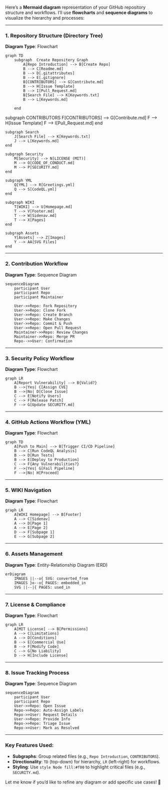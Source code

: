 Here’s a **Mermaid diagram** representation of your GitHub repository structure and workflows. I’ll use **flowcharts** and **sequence diagrams** to visualize the hierarchy and processes:

---

### **1. Repository Structure (Directory Tree)**
**Diagram Type**: Flowchart  
```mermaid
graph TD
    subgraph  Create Repositery Graph
        A[Repo Introduction] --> B[Create Repo]
        B --> C[Readme.md]
        B --> D[.gitattributes]
        B --> E[.gitignore]
        B[CONTRIBUTORS] --> G[Contribute.md]
        B --> H[Issue Template]
        B --> I[Pull_Request.md]
        B[Search File] --> K[Keywords.txt]
        B --> L[Keywords.md]
        
    end

```
 subgraph CONTRIBUTORS
        F[CONTRIBUTORS] --> G[Contribute.md]
        F --> H[Issue Template]
        F --> I[Pull_Request.md]
    end

    subgraph Search
        J[Search File] --> K[Keywords.txt]
        J --> L[Keywords.md]
    end

    subgraph Security
        M[Security] --> N[LICENSE (MIT)]
        M --> O[CODE_OF_CONDUCT.md]
        M --> P[SECURITY.md]
    end

    subgraph YML
        Q[YML] --> R[Greetings.yml]
        Q --> S[CodeQL.yml]
    end

    subgraph WIKI
        T[WIKI] --> U[Homepage.md]
        T --> V[Footer.md]
        T --> W[Sidenav.md]
        T --> X[Pages]
    end

    subgraph Assets
        Y[Assets] --> Z[Images]
        Y --> AA[SVG Files]
    end

---

### **2. Contribution Workflow**
**Diagram Type**: Sequence Diagram  
```mermaid
sequenceDiagram
    participant User
    participant Repo
    participant Maintainer

    User->>Repo: Fork Repository
    User->>Repo: Clone Fork
    User->>Repo: Create Branch
    User->>Repo: Make Changes
    User->>Repo: Commit & Push
    User->>Repo: Open Pull Request
    Maintainer->>Repo: Review Changes
    Maintainer->>Repo: Merge PR
    Repo-->>User: Confirmation
```

---

### **3. Security Policy Workflow**
**Diagram Type**: Flowchart  
```mermaid
graph LR
    A[Report Vulnerability] --> B{Valid?}
    B -->|Yes| C[Assign CVE]
    B -->|No| D[Close Issue]
    C --> E[Notify Users]
    C --> F[Release Patch]
    F --> G[Update SECURITY.md]
```

---

### **4. GitHub Actions Workflow (YML)**
**Diagram Type**: Flowchart  
```mermaid
graph TD
    A[Push to Main] --> B[Trigger CI/CD Pipeline]
    B --> C[Run CodeQL Analysis]
    B --> D[Run Tests]
    B --> E[Deploy to Production]
    C --> F{Any Vulnerabilities?}
    F -->|Yes| G[Fail Pipeline]
    F -->|No| H[Proceed]
```

---

### **5. WIKI Navigation**
**Diagram Type**: Flowchart  
```mermaid
graph LR
    A[WIKI Homepage] --> B[Footer]
    A --> C[Sidenav]
    A --> D[Page 1]
    A --> E[Page 2]
    D --> F[Subpage 1]
    E --> G[Subpage 2]
```

---

### **6. Assets Management**
**Diagram Type**: Entity-Relationship Diagram (ERD)  
```mermaid
erDiagram
    IMAGES ||--o{ SVG: converted_from
    IMAGES }o--o{ PAGES: embedded_in
    SVG ||--|{ PAGES: used_in
```

---

### **7. License & Compliance**
**Diagram Type**: Flowchart  
```mermaid
graph LR
    A[MIT License] --> B[Permissions]
    A --> C[Limitations]
    A --> D[Conditions]
    B --> E[Commercial Use]
    B --> F[Modify Code]
    C --> G[No Liability]
    D --> H[Include License]
```

---

### **8. Issue Tracking Process**
**Diagram Type**: Sequence Diagram  
```mermaid
sequenceDiagram
    participant User
    participant Repo
    User->>Repo: Open Issue
    Repo->>Repo: Auto-Assign Labels
    Repo->>User: Request Details
    User->>Repo: Provide Info
    Repo->>Repo: Triage Issue
    Repo->>User: Mark as Resolved
```

---

### **Key Features Used**:
- **Subgraphs**: Group related files (e.g., `Repo Introduction`, `CONTRIBUTORS`).  
- **Directionality**: `TD` (top-down) for hierarchy, `LR` (left-right) for workflows.  
- **Styling**: Use `style Node fill:#f00` to highlight critical files (e.g., `SECURITY.md`).  

Let me know if you’d like to refine any diagram or add specific use cases! 🚀